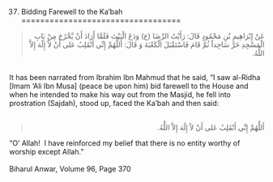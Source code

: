 37. Bidding Farewell to the Ka’bah
==================================

<blockquote dir="rtl">
  <p>
عَنْ إِبْرَاهِيمِ بْنِ مَحْمُودٍ قَالَ: رَأَيْتُ الرِّضَا (ع) وَدَعَ
الْبَيْتَ فَلَمَّا أَرَادَ أَنْ يَّخْرُجَ مِنْ بَابِ الْمَسْجِدِ خَرَّ
سَاجِداً ثُمَّ قَامَ فَاسْتَقْبَلَ الْكَعْبَةَ وَ قَالَ: أَللٌّهُمَّ
إِنِّي أَنْقَلِبُ عَلى أَنْ لاٌ إِلٌهَ إِلاَّ اللٌّهُ.
  </p>
</blockquote>

   
 It has been narrated from Ibrahim Ibn Mahmud that he said, “I saw
al-Ridha [Imam ‘Ali Ibn Musa] (peace be upon him) bid farewell to the
House and when he intended to make his way out from the Masjid, he fell
into prostration (Sajdah), stood up, faced the Ka’bah and then said:  
  

<blockquote dir="rtl">
  <p>
أَللٌّهُمَّ إِنِّي أَنْقَلِبُ عَلى أَنْ لاٌ إِلٌهَ إِلاَّ اللٌّهُ.
  </p>
</blockquote>

“O’ Allah!  I have reinforced my belief that there is no entity worthy
of worship except Allah.”  
    
 Biharul Anwar, Volume 96, Page 370  
    
  


